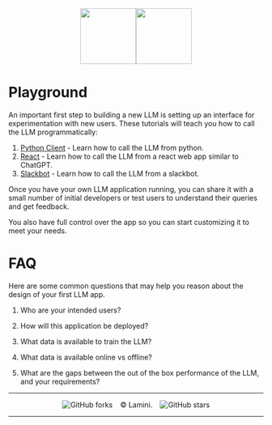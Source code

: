 <div align="center">
<img src="https://avatars.githubusercontent.com/u/130713213?s=200&v=4" width="110"><img src="https://huggingface.co/lamini/instruct-peft-tuned-12b/resolve/main/Lamini_logo.png?max-height=110" height="110">
</div>


# Playground

An important first step to building a new LLM is setting up an interface for experimentation with new users.
These tutorials will teach you how to call the LLM programmatically:

1. [Python Client](https://github.com/lamini-ai/sdk/blob/main/01_playground/python_client/python_client.md) - Learn how to call the LLM from python.
2. [React](https://github.com/lamini-ai/sdk/blob/main/01_playground/react_llm_playground/playground.md) - Learn how to call the LLM from a react web app similar to ChatGPT.
3. [Slackbot](https://github.com/lamini-ai/sdk/blob/main/01_playground/slackbot/slackbot.md) - Learn how to call the LLM from a slackbot.

Once you have your own LLM application running, you can share it with a small
number of initial developers or test users to understand their queries and get
feedback.

You also have full control over the app so you can start customizing it to meet
your needs.

# FAQ

Here are some common questions that may help you reason about the design of your
first LLM app.

1. Who are your intended users?

2. How will this application be deployed?

3. What data is available to train the LLM?

4. What data is available online vs offline?

5. What are the gaps between the out of the box
   performance of the LLM, and your requirements?

---

</div>
<div align="center">

![GitHub forks](https://img.shields.io/github/forks/lamini-ai/lamini-sdk) &ensp; © Lamini. &ensp; ![GitHub stars](https://img.shields.io/github/stars/lamini-ai/lamini-sdk) 

</div>

--------
